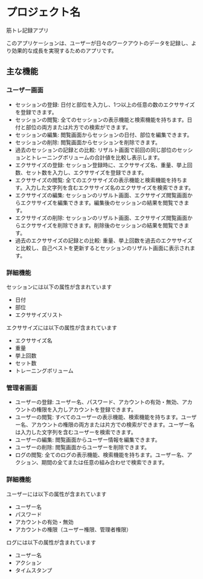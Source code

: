# プロジェクト名
筋トレ記録アプリ

このアプリケーションは、ユーザーが日々のワークアウトのデータを記録し、より効果的な成長を実現するためのアプリです。

## 主な機能

### ユーザー画面
- セッションの登録: 日付と部位を入力し、1つ以上の任意の数のエクササイズを登録できます。
- セッションの閲覧: 全てのセッションの表示機能と検索機能を持ちます。日付と部位の両方または片方での検索ができます。
- セッションの編集: 閲覧画面からセッションの日付、部位を編集できます。
- セッションの削除: 閲覧画面からセッションを削除できます。
- 過去のセッションの記録との比較: リザルト画面で前回の同じ部位のセッションとトレーニングボリュームの合計値を比較し表示します。
- エクササイズの登録: セッション登録時に、エクササイズ名、重量、挙上回数、セット数を入力し、エクササイズを登録できます。
- エクササイズの閲覧: 全てのエクササイズの表示機能と検索機能を持ちます。入力した文字列を含むエクササイズ名のエクササイズを検索できます。
- エクササイズの編集: セッションのリザルト画面、エクササイズ閲覧画面からエクササイズを編集できます。編集後のセッションの結果を閲覧できます。
- エクササイズの削除: セッションのリザルト画面、エクササイズ閲覧画面からエクササイズを削除できます。削除後のセッションの結果を閲覧できます。
- 過去のエクササイズの記録との比較: 重量、挙上回数を過去のエクササイズと比較し、自己ベストを更新するとセッションのリザルト画面に表示されます。

### 詳細機能
セッションには以下の属性が含まれています
- 日付
- 部位
- エクササイズリスト

エクササイズには以下の属性が含まれています
- エクササイズ名
- 重量
- 挙上回数
- セット数
- トレーニングボリューム

### 管理者画面
- ユーザーの登録: ユーザー名、パスワード、アカウントの有効・無効、アカウントの権限を入力しアカウントを登録できます。
- ユーザーの閲覧: すべてのユーザーの表示機能、検索機能を持ちます。ユーザー名、アカウントの権限の両方または片方での検索ができます。ユーザー名は入力した文字列を含むユーザーを検索できます。
- ユーザーの編集: 閲覧画面からユーザー情報を編集できます。
- ユーザーの削除: 閲覧画面からユーザーを削除できます。
- ログの閲覧: 全てのログの表示機能、検索機能を持ちます。ユーザー名、アクション、期間の全てまたは任意の組み合わせで検索できます。

### 詳細機能
ユーザーには以下の属性が含まれています
- ユーザー名
- パスワード
- アカウントの有効・無効
- アカウントの権限（ユーザー権限、管理者権限）

ログには以下の属性が含まれています
- ユーザー名
- アクション
- タイムスタンプ

